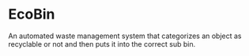 # EcoBin
An automated waste management system that categorizes an object as recyclable or not and then 
puts it into the correct sub bin.  
